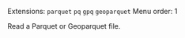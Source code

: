 <!--fused:filePreview-->
Extensions: `parquet` `pq` `gpq` `geoparquet`
Menu order: 1

<!--fused:readme-->
Read a Parquet or Geoparquet file.
